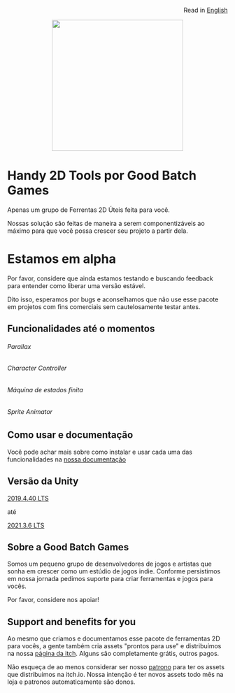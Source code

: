 <p align="right">
  Read in <a href="README.md"> English </a>
</p>

<p align="center">
  <img style="width: 300px; height:300px;" src="https://goodbatchgames.github.io/handy-2D-tools/_images/logo.png" />
</p>

# Handy 2D Tools por Good Batch Games

Apenas um grupo de Ferrentas 2D Úteis feita para você.

Nossas solução são feitas de maneira a serem componentizáveis ao máximo para que você possa crescer seu
projeto a partir dela.

# Estamos em alpha

Por favor, considere que ainda estamos testando e buscando feedback para entender como liberar uma versão estável.

Dito isso, esperamos por bugs e aconselhamos que não use esse pacote em projetos com fins comerciais sem cautelosamente testar antes.

## Funcionalidades até o momentos

###### Parallax

###### Character Controller

###### Máquina de estados finita

###### Sprite Animator

## Como usar e documentação

Você pode achar mais sobre como instalar e usar cada uma das funcionalidades na [nossa documentação](https://goodbatchgames.github.io/handy-2d-tools)

## Versão da Unity

[2019.4.40 LTS](https://unity3d.com/pt/unity/whats-new/2019.4.40)

até

[2021.3.6 LTS](https://unity3d.com/pt/unity/whats-new/2021.3.6)

## Sobre a Good Batch Games

Somos um pequeno grupo de desenvolvedores de jogos e artistas que sonha em crescer como um estúdio de jogos indie. Conforme persistimos em nossa jornada
pedimos suporte para criar ferramentas e jogos para vocês.

Por favor, considere nos apoiar!

## Support and benefits for you

Ao mesmo que criamos e documentamos esse pacote de ferramentas 2D para vocês, a gente também cria assets "prontos para use"
e distribuímos na nossa [página da itch](https://goodbatchgames.itch.io). Alguns são completamente grátis, outros pagos.

Não esqueça de ao menos considerar ser nosso [patrono](https://patreon.com/goodbatchgames) para ter os assets que distribuimos na itch.io.
Nossa intenção é ter novos assets todo mês na loja e patronos automaticamente são donos.
